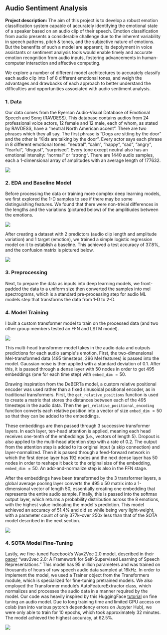 ## Audio Sentiment Analysis

**Project description:** The aim of this project is to develop a robust emotion classification system capable of accurately identifying the emotional state of a speaker based on an audio clip of their speech. Emotion classification from audio presents a considerable challenge due to the inherent variability in speech patterns, pitch & tones, and the subjective nature of emotions. But the benenfits of such a model are apparent; its depolyment in voice assistants or sentiment analysis tools would enable timely and accurate emotion recognition from audio inputs, fostering advancements in human-computer interaction and affective computing. 

We explore a number of different model architectures to accurately classify each audio clip into 1 of 8 different emotional tones, and weigh the advantages and drawbacks of each approach to better understand the difficulties and opportunities associated with audio sentiment analysis.

### 1. Data

Our data comes from the Ryerson Audio-Visual Database of Emotional Speech and Song (RAVDESS). This database contains audios from $24$ professional voice actors, $12$ female and $12$ male, each of whom, as stated by RAVDESS, have a “neutral North American accent”. There are two phrases which they all say. The first phrase is “Dogs are sitting by the door” and the other is “Kids are talking by the door”. Every actor says each phrase in 8 different emotional tones: “neutral”, “calm“, “happy“, “sad“, “angry“, “fearful“, “disgust“, “surprised“. Every tone except neutral also has an emotional intensity: “normal“ or “strong“. There are 1440 audio samples, each a $1$-dimensional array of amplitudes with an average length of $177632$.

<img src="images/audio_sample.png"/>

### 2. EDA and Baseline Model

Before processing the data or training more complex deep learning models, we first explored the $1$-D samples to see if there may be some distinguishing features. We found that there were non-trivial differences in the lengths and the variations (pictured below) of the amplitiudes between the emotions.

<img src="images/amplitude_distributions.png"/>

After creating a dataset with $2$ predictors (audio clip length and amplitude variation) and 1 target (emotion), we trained a simple logistic regression model on it to establish a baseline. This achieved a test accuracy of $37.8\%$, and the confusion matrix is pictured below.

<img src="images/logistic_confusion.png"/>
  
  
### 3. Preprocessing

Next, to prepare the data as inputs into deep learning models, we front-padded the data to a uniform size then converted the samples into mel spectrograms, which is a standard pre-processing step for audio ML models step that transforms the data from $1$-D to $2$-D.
  
  
### 4. Model Training

I built a custom transformer model to train on the processed data (and two other group members tested an FFN and LSTM model).  

<img src="images/custom_transformer.png"/>

This multi-head transformer model takes in the audio data and outputs predictions for each audio sample's emotion. First, the two-dimensional Mel-transformed data ($495$ timesteps, $296$ Mel features) is passed into the model. Gaussian noise is then applied with a standard deviation of $0.1$. After this, it is passed through a dense layer with $50$ nodes in order to get $495$ embeddings (one for each time step) with `embed_dim` $=50$.  
  
Drawing inspiration from the DeBERTa model, a custom relative positional encoder was used rather than a fixed sinusoidal positional encoder, as in traditional transformers. First, the `get_relative_positions` function is used to create a matrix that stores the distances between each of the $495$ timesteps in the audio data. Then the `get_relative_positional_encoding` function converts each relative position into a vector of size `embed_dim` $=50$ so that they can be added to the embeddings.
  
These embeddings are then passed through $3$ successive transformer layers. In each layer, ten-head attention is applied, meaning each head receives one-tenth of the embeddings (i.e., vectors of length $5$). Dropout is also applied to the multi-head attention step with a rate of $0.2$. The output from the attention step is added to its original input (a skip connection) and layer-normalized. Then it is passed through a feed-forward network in which the first dense layer has $192$ nodes and the next dense layer has $50$ nodes in order to reshape it back to the original size of the embedding, `embed_dim` $=50$. An add-and-normalize step is also in the FFN stage.  
  
After the embeddings have been transformed by the $3$ transformer layers, a global average pooling layer converts the $495$ x $50$ matrix into a $1$-dimensional vector of length $50$, essentially creating one embedding that represents the entire audio sample. Finally, this is passed into the softmax output layer, which returns a probability distribution across the 8 emotions, with the highest value indicating the model's prediction. This model achieved an accuracy of $51.4\%$ and did so while being very light-weight, with a parameter count of only $377\text{k}$–over $250\text{x}$ less than that of the SOTA model described in the next section.

<img src="images/transformer_confusion.png"/>  

  
### 4. SOTA Model Fine-Tuning
Lastly, we fine-tuned Facebook’s Wav2Vec 2.0 model, described in their [paper](https://arxiv.org/abs/2006.11477) “wav2vec 2.0: A Framework for Self-Supervised Learning of Speech Representations.” This model has $95$ million parameters and was trained on thousands of hours of raw speech audio data sampled at $16$kHz. In order to implement the model, we used a Trainer object from the Transformers module, which is specialized for fine-tuning pretrained models. We also employed the Transformer module’s AutoFeatureExtractor class, which normalizes and processes the audio data in a manner required by the model. Our code was heavily inspired by this HuggingFace [tutorial](https://huggingface.co/docs/transformers/en/tasks/audio_classification) on fine tuning an audio model. Due to long training time and limited GPU access on colab (ran into various  pytorch dependency errors on Jupyter Hub), we were only able to train for $10$ epochs, which took approximately 32 minutes. The model achieved the highest accuracy, at $62.5\%$.

<img src="images/wav2vec2_confusion.png"/>  
